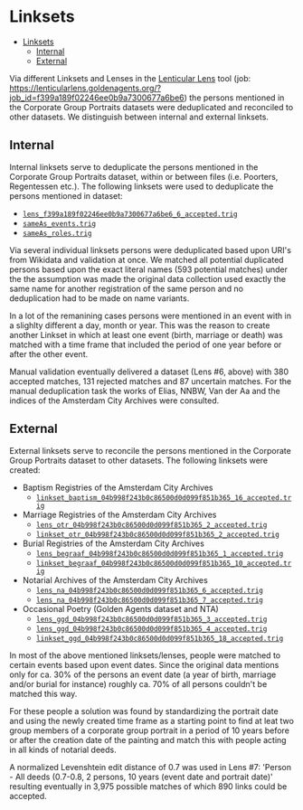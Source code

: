 

# Linksets

- [Linksets](#linksets)
  - [Internal](#internal)
  - [External](#external)


Via different Linksets and Lenses in the [Lenticular Lens](https://lenticularlens.org/) tool (job: https://lenticularlens.goldenagents.org/?job_id=f399a189f02246ee0b9a7300677a6be6) the persons mentioned in the Corporate Group Portraits datasets were deduplicated and reconciled to other datasets. We distinguish between internal and external linksets.


## Internal
Internal linksets serve to deduplicate the persons mentioned in the Corporate Group Portraits dataset, within or between files (i.e. Poorters, Regentessen etc.). The following linksets were used to deduplicate the persons mentioned in dataset:

* [`lens_f399a189f02246ee0b9a7300677a6be6_6_accepted.trig`](internal/lens_f399a189f02246ee0b9a7300677a6be6_6_accepted.trig)
* [`sameAs_events.trig`](internal/sameAs_events.trig)
* [`sameAs_roles.trig`](internal/sameAs_roles.trig)

Via several individual linksets persons were deduplicated based upon URI's from Wikidata and validation at once. We matched all potential duplicated persons based upon the exact literal names (593 potential matches) under the the assumption was made the original data collection used exactly the same name for another registration of the same person and no deduplication had to be made on name variants.

In a lot of the remanining cases persons were mentioned in an event with in a slighlty different a day, month or year. This was the reason to create another Linkset in which at least one event (birth, marriage or death) was matched with a time frame that included the period of one year before or after the other event.

Manual validation eventually delivered a dataset (Lens #6, above) with 380 accepted matches, 131 rejected matches and 87 uncertain matches. For the manual deduplication task the works of Elias, NNBW, Van der Aa and the indices of the Amsterdam City Archives were consulted.

## External

External linksets serve to reconcile the persons mentioned in the Corporate Group Portraits dataset to other datasets. The following linksets were created:

* Baptism Registries of the Amsterdam City Archives
  * [`linkset_baptism_04b998f243b0c86500d0d099f851b365_16_accepted.trig`](external/linkset_baptism_04b998f243b0c86500d0d099f851b365_16_accepted.trig)
* Marriage Registries of the Amsterdam City Archives
  * [`lens_otr_04b998f243b0c86500d0d099f851b365_2_accepted.trig`](external/lens_otr_04b998f243b0c86500d0d099f851b365_2_accepted.trig)
  * [`linkset_otr_04b998f243b0c86500d0d099f851b365_2_accepted.trig`](external/linkset_otr_04b998f243b0c86500d0d099f851b365_2_accepted.trig)
* Burial Registries of the Amsterdam City Archives
  * [`lens_begraaf_04b998f243b0c86500d0d099f851b365_1_accepted.trig`](external/lens_begraaf_04b998f243b0c86500d0d099f851b365_1_accepted.trig) 
  * [`linkset_begraaf_04b998f243b0c86500d0d099f851b365_10_accepted.trig`](external/linkset_begraaf_04b998f243b0c86500d0d099f851b365_10_accepted.trig)
* Notarial Archives of the Amsterdam City Archives
  * [`lens_na_04b998f243b0c86500d0d099f851b365_6_accepted.trig`](external/lens_na_04b998f243b0c86500d0d099f851b365_6_accepted.trig) 
  * [`lens_na_04b998f243b0c86500d0d099f851b365_7_accepted.trig`](external/lens_na_04b998f243b0c86500d0d099f851b365_7_accepted.trig)
* Occasional Poetry (Golden Agents dataset and NTA)
  * [`lens_ggd_04b998f243b0c86500d0d099f851b365_3_accepted.trig`](external/lens_ggd_04b998f243b0c86500d0d099f851b365_3_accepted.trig)
  * [`lens_ggd_04b998f243b0c86500d0d099f851b365_4_accepted.trig`](external/lens_ggd_04b998f243b0c86500d0d099f851b365_4_accepted.trig)
  * [`linkset_ggd_04b998f243b0c86500d0d099f851b365_18_accepted.trig`](external/linkset_ggd_04b998f243b0c86500d0d099f851b365_18_accepted.trig)

In most of the above mentioned linksets/lenses, people were matched to certain events based upon event dates. Since the original data mentions only for ca. 30% of the persons an event date (a year of birth, marriage and/or burial for instance) roughly ca. 70% of all persons couldn't be matched this way. 

For these people a solution was found by standardizing the portrait date and using the newly created time frame as a starting point to find at leat two group members of a corporate group portrait in a period of 10 years before or after the creation date of the painting and match this with people acting in all kinds of notarial deeds. 

A normalized Levenshtein edit distance of 0.7 was used in Lens #7: 'Person - All deeds (0.7-0.8, 2 persons, 10 years (event date and portrait date)' resulting eventually in 3,975 possible matches of which 890 links could be accepted.
